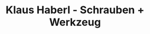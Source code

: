 ---
title: "Klaus Haberl - Schrauben + Werkzeug"
url: /melk/klaus-haberl-schrauben-werkzeug/
shop: Eisenwaren
---